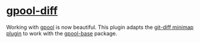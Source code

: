 # [gpool-diff](https://atom.io/packages/gpool-diff)

Working with [gpool](https://www.npmjs.com/package/gpool) is now beautiful.
This plugin adapts the [git-diff minimap plugin](https://atom.io/packages/minimap-git-diff) to work with the [gpool-base](https://atom.io/packages/gpool-base) package.